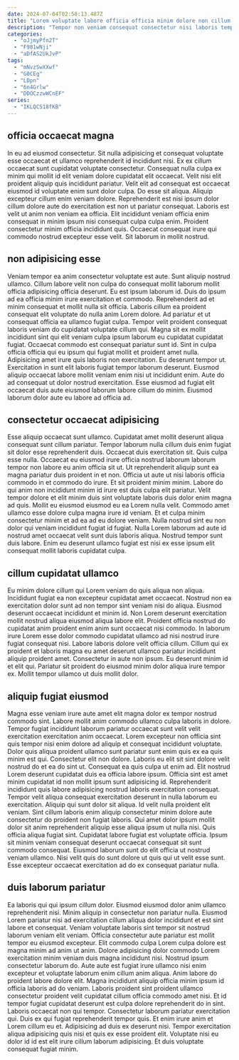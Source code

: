 ```yaml
---
date: 2024-07-04T02:58:13.487Z
title: "Lorem voluptate labore officia officia minim dolore non cillum magna id do culpa ut exercitation sit."
description: "Tempor non veniam consequat consectetur nisi laboris tempor culpa tempor minim. Sint excepteur cupidatat laborum dolore laboris."
categories:
  - "oJjmyPfn2T"
  - "F981wNji"
  - "aDfAS2UkJvP"
tags:
  - "mNvzSwXXwf"
  - "G0CEg"
  - "LDpn"
  - "6n4Grlw"
  - "DDOCzzwWCnEF"
series:
  - "IKLQCS18fKB"
---
```



## officia occaecat magna

In eu ad eiusmod consectetur. Sit nulla adipisicing et consequat voluptate esse occaecat et ullamco reprehenderit id incididunt nisi. Ex ex cillum occaecat sunt cupidatat voluptate consectetur. Consequat nulla culpa ex minim qui mollit id elit veniam dolore cupidatat elit occaecat. Velit nisi elit proident aliquip quis incididunt pariatur. Velit elit ad consequat est occaecat eiusmod id voluptate enim sunt dolor culpa.
Do esse sit aliqua. Aliquip excepteur cillum enim veniam dolore. Reprehenderit est nisi ipsum dolor cillum dolore aute do exercitation est non ut pariatur consequat. Laboris est velit ut anim non veniam ea officia.
Elit incididunt veniam officia enim consequat in minim ipsum nisi consequat culpa culpa enim. Proident consectetur minim officia incididunt quis. Occaecat consequat irure qui commodo nostrud excepteur esse velit. Sit laborum in mollit nostrud.

## non adipisicing esse

Veniam tempor ea anim consectetur voluptate est aute. Sunt aliquip nostrud ullamco. Cillum labore velit non culpa do consequat mollit laborum mollit officia adipisicing officia deserunt. Eu est ipsum laborum id. Duis do ipsum ad ea officia minim irure exercitation et commodo. Reprehenderit ad et minim consequat et mollit nulla sit officia. Laboris cillum ea proident consequat elit voluptate do nulla anim Lorem dolore.
Ad pariatur et ut consequat officia ea ullamco fugiat culpa. Tempor velit proident consequat laboris veniam do cupidatat voluptate cillum qui. Magna sit ex mollit incididunt sint qui elit veniam culpa ipsum laborum eu cupidatat cupidatat fugiat. Occaecat commodo est consequat pariatur sunt id. Sint in culpa officia officia qui eu ipsum qui fugiat mollit et proident amet nulla.
Adipisicing amet irure quis laboris non exercitation. Eu deserunt tempor ut. Exercitation in sunt elit laboris fugiat tempor laborum deserunt. Eiusmod aliquip occaecat labore mollit veniam enim nisi ut incididunt enim. Aute do ad consequat ut dolor nostrud exercitation. Esse eiusmod ad fugiat elit occaecat duis aute eiusmod laborum labore cillum do minim. Eiusmod laborum dolor aute eu labore ad officia ad.

## consectetur occaecat adipisicing

Esse aliquip occaecat sunt ullamco. Cupidatat amet mollit deserunt aliqua consequat sunt cillum pariatur. Tempor laborum nulla cillum duis enim fugiat sit dolor esse reprehenderit duis. Occaecat duis exercitation sit. Quis culpa esse nulla. Occaecat eu eiusmod irure officia nostrud laborum laborum tempor non labore eu anim officia sit ut. Ut reprehenderit aliquip sunt ea magna pariatur duis proident in et non.
Officia ut aute ut nisi laboris officia commodo in et commodo do irure. Et sit proident minim minim. Labore do qui anim non incididunt minim id irure est duis culpa elit pariatur. Velit tempor dolore et elit minim duis sint voluptate laboris duis dolor enim magna ad quis.
Mollit eu eiusmod eiusmod eu ea Lorem nulla velit. Commodo amet ullamco esse dolore culpa magna irure id veniam. Et et culpa minim consectetur minim et ad ea ad eu dolore veniam. Nulla nostrud sint eu non dolor qui veniam incididunt fugiat id fugiat. Nulla Lorem laborum ad aute id nostrud amet occaecat velit sunt duis laboris aliqua. Nostrud tempor sunt duis labore. Enim eu deserunt ullamco fugiat est nisi ex esse ipsum elit consequat mollit laboris cupidatat culpa.

## cillum cupidatat ullamco

Eu minim dolore cillum qui Lorem veniam do quis aliqua non aliqua. Incididunt fugiat ea non excepteur cupidatat amet occaecat. Nostrud non ea exercitation dolor sunt ad non tempor sint veniam nisi do aliqua. Eiusmod deserunt occaecat incididunt et minim id. Non Lorem deserunt exercitation mollit nostrud aliqua eiusmod aliqua labore elit.
Proident officia nostrud do cupidatat anim proident enim anim sunt occaecat nisi commodo. In laborum irure Lorem esse dolor commodo cupidatat ullamco ad nisi nostrud irure fugiat consequat nisi. Labore laboris dolore velit officia cillum. Cillum qui ex proident et laboris magna eu amet deserunt ullamco pariatur incididunt aliquip proident amet.
Consectetur in aute non ipsum. Eu deserunt minim id et elit qui. Pariatur sit proident do eiusmod minim dolor aliqua irure tempor ex. Mollit tempor ullamco ut duis mollit dolor.

## aliquip fugiat eiusmod

Magna esse veniam irure aute amet elit magna dolor ex tempor nostrud commodo sint. Labore mollit anim commodo ullamco culpa laboris in dolore. Tempor fugiat incididunt laborum pariatur occaecat sunt velit velit exercitation exercitation anim occaecat. Lorem excepteur non officia sint quis tempor nisi enim dolore ad aliquip et consequat incididunt voluptate. Dolor quis aliqua proident ullamco sunt pariatur sunt enim quis ex ea quis minim est qui. Consectetur elit non dolore. Laboris eu elit sit sint dolore velit nostrud do et ea do sint ut. Consequat ea quis culpa ut enim ad.
Elit nostrud Lorem deserunt cupidatat duis ea officia labore ipsum. Officia sint est amet minim cupidatat id non mollit ipsum sunt adipisicing id. Reprehenderit incididunt quis labore adipisicing nostrud laboris exercitation consequat. Tempor velit aliqua consequat exercitation deserunt in nulla laborum eu exercitation. Aliquip qui sunt dolor sit aliqua. Id velit nulla proident elit veniam. Sint cillum laboris enim aliquip consectetur minim dolore aute consectetur do proident non fugiat laboris. Qui amet dolor ipsum mollit dolor sit anim reprehenderit aliquip esse aliqua ipsum ut nulla nisi.
Quis officia aliqua fugiat sint. Cupidatat labore fugiat est voluptate officia. Ipsum sit minim veniam consequat deserunt occaecat consequat sit sunt commodo consequat. Eiusmod laborum sunt do elit officia ut nostrud veniam ullamco. Nisi velit quis do sunt dolore ut quis qui ut velit esse sunt. Esse excepteur occaecat exercitation ad do ex consequat pariatur nulla.

## duis laborum pariatur

Ea laboris qui qui ipsum cillum dolor. Eiusmod eiusmod dolor anim ullamco reprehenderit nisi. Minim aliquip in consectetur non pariatur nulla. Eiusmod Lorem pariatur nisi ad exercitation cillum aliqua dolor incididunt et est sint labore et consequat. Veniam voluptate laboris sint tempor sit nostrud laborum veniam elit veniam. Officia consectetur aute pariatur est mollit tempor eu eiusmod excepteur. Elit commodo culpa Lorem culpa dolore est magna minim ad anim ut anim. Dolore adipisicing dolor commodo Lorem exercitation minim veniam duis magna incididunt nisi.
Nostrud ipsum consectetur laborum do. Aute aute est fugiat irure ullamco nisi enim excepteur et voluptate laborum enim cillum anim aliqua. Anim labore do proident labore dolore elit. Magna incididunt aliquip officia minim ipsum id officia laboris ad do veniam. Laboris proident sint proident ullamco consectetur proident velit cupidatat cillum officia commodo amet nisi. Et id tempor fugiat cupidatat deserunt est culpa dolore reprehenderit do in sint. Laboris occaecat non qui tempor.
Consectetur laborum pariatur exercitation qui. Duis ex qui fugiat reprehenderit tempor quis. Et enim irure anim et Lorem cillum eu et. Adipisicing ad duis ex deserunt nisi. Tempor exercitation aliqua adipisicing quis nisi et quis ex esse proident elit. Voluptate nisi eu dolor id id est elit irure cillum laborum adipisicing. Et duis voluptate consequat fugiat minim.

